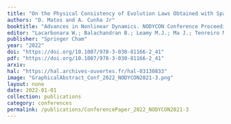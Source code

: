 ```yaml
---
title: "On the Physical Consistency of Evolution Laws Obtained with Sparse Regression"
authors: "D. Matos and A. Cunha Jr"
booktitle: "Advances in Nonlinear Dynamics. NODYCON Conference Proceedings Series"
editor: "Lacarbonara W.; Balachandran B.; Leamy M.J.; Ma J.; Tenreiro Machado J.A.; Stepan G."
publisher: "Springer Cham"
year: "2022"
doi: "https://doi.org/10.1007/978-3-030-81166-2_41"
pdf: "https://doi.org/10.1007/978-3-030-81166-2_41"
arxiv: 
hal: "https://hal.archives-ouvertes.fr/hal-03130833"
image: "GraphicalAbstract_Conf_2022_NODYCON2021-3.png"
layout: none
date: 2022-01-01
collection: publications
category: conferences
permalink: /publications/ConferencePaper_2022_NODYCON2021-3
---
```


